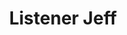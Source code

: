 ---
avatar: /images/people/jeff.jpg
avatar_small: /images/people/jeff_small.jpg
bio: Jeff works on many projects with JB behind the scenes, and is known to fly a
  mean drone or two, and sometimes randomly cut power to Bitcoin nodes.
homepage: null
instagram: null
linkedin: null
title: Listener Jeff
twitter: null
type: guest
username: jeff
youtube: null
---